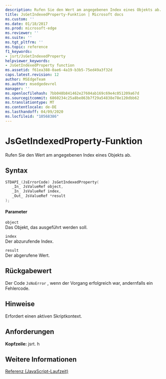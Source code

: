 ```yaml
---
description: Rufen Sie den Wert am angegebenen Index eines Objekts ab.
title: JsGetIndexedProperty-Funktion | Microsoft docs
ms.custom: ''
ms.date: 01/18/2017
ms.prod: microsoft-edge
ms.reviewer: ''
ms.suite: ''
ms.tgt_pltfrm: ''
ms.topic: reference
f1_keywords:
- jsrt/JsGetIndexedProperty
helpviewer_keywords:
- JsGetIndexedProperty function
ms.assetid: f61ea388-0ae6-4a19-b3b5-75ed49a3f32d
caps.latest.revision: 12
author: MSEdgeTeam
ms.author: msedgedevrel
manager: ''
ms.openlocfilehash: 7bb048b841462e27604ab169c69e4c051209a67d
ms.sourcegitcommit: 6860234c25a8be863b7f29a54838e78e120dbb62
ms.translationtype: MT
ms.contentlocale: de-DE
ms.lasthandoff: 04/09/2020
ms.locfileid: "10568386"
---
```

# JsGetIndexedProperty-Funktion
Rufen Sie den Wert am angegebenen Index eines Objekts ab.  
  
## Syntax  
  
```cpp  
STDAPI_(JsErrorCode) JsGetIndexedProperty(  
   _In_ JsValueRef object,  
   _In_ JsValueRef index,  
   _Out_ JsValueRef *result  
);  
```  
  
#### Parameter  
 `object`  
 Das Objekt, das ausgeführt werden soll.  
  
 `index`  
 Der abzurufende Index.  
  
 `result`  
 Der abgerufene Wert.  
  
## Rückgabewert  
 Der Code `JsNoError` , wenn der Vorgang erfolgreich war, andernfalls ein Fehlercode.  
  
## Hinweise  
 Erfordert einen aktiven Skriptkontext.  
  
## Anforderungen  
 **Kopfzeile:** jsrt. h  
  
## Weitere Informationen  
 [Referenz (JavaScript-Laufzeit)](../chakra-hosting/reference-javascript-runtime.md)